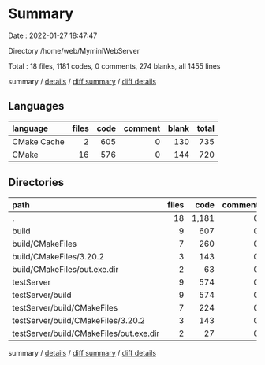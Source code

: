 # Summary

Date : 2022-01-27 18:47:47

Directory /home/web/MyminiWebServer

Total : 18 files,  1181 codes, 0 comments, 274 blanks, all 1455 lines

summary / [details](details.md) / [diff summary](diff.md) / [diff details](diff-details.md)

## Languages
| language | files | code | comment | blank | total |
| :--- | ---: | ---: | ---: | ---: | ---: |
| CMake Cache | 2 | 605 | 0 | 130 | 735 |
| CMake | 16 | 576 | 0 | 144 | 720 |

## Directories
| path | files | code | comment | blank | total |
| :--- | ---: | ---: | ---: | ---: | ---: |
| . | 18 | 1,181 | 0 | 274 | 1,455 |
| build | 9 | 607 | 0 | 137 | 744 |
| build/CMakeFiles | 7 | 260 | 0 | 63 | 323 |
| build/CMakeFiles/3.20.2 | 3 | 143 | 0 | 44 | 187 |
| build/CMakeFiles/out.exe.dir | 2 | 63 | 0 | 8 | 71 |
| testServer | 9 | 574 | 0 | 137 | 711 |
| testServer/build | 9 | 574 | 0 | 137 | 711 |
| testServer/build/CMakeFiles | 7 | 224 | 0 | 63 | 287 |
| testServer/build/CMakeFiles/3.20.2 | 3 | 143 | 0 | 44 | 187 |
| testServer/build/CMakeFiles/out.exe.dir | 2 | 27 | 0 | 8 | 35 |

summary / [details](details.md) / [diff summary](diff.md) / [diff details](diff-details.md)